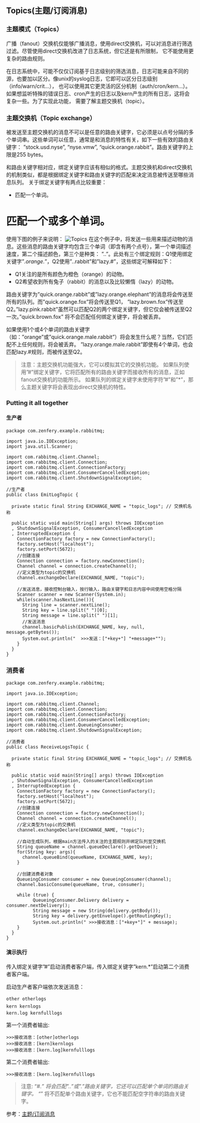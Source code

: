 ## Topics(主题/订阅消息)
### 主题模式（Topics）
广播（fanout）交换机仅能够广播消息，使用direct交换机，可以对消息进行筛选过滤。尽管使用direct交换机改进了日志系统，但它还是有所限制，
它不能使用更复杂的路由规则。

在日志系统中，可能不仅仅订阅基于日志级别的筛选消息，日志可能来自不同的源，也要加以区分。像unix的syslog日志，它即可以区分日志级别（info/warn/crit…），
也可以使用其它更灵活的区分机制（auth/cron/kern…）。如果想监听特殊的错误日志、cron产生的日志以及kern产生的所有日志，这将会复杂一些。为了实现此功能，
需要了解主题交换机（topic）。

### 主题交换机（Topic exchange）
被发送至主题交换机的消息不可以是任意的路由关键字，它必须是以点号分隔的多个单词串。这些单词可以任意，通常是和消息的特性有关，如下一些有效的路由关键字：
”stock.usd.nyse”, “nyse.vmw”, “quick.orange.rabbit”。路由关键字的上限是255 bytes。

和路由关键字相对应，绑定关键字应该有相似的格式。主题交换机和direct交换机的机制类似，都是根据绑定关键字和路由关键字的匹配来决定消息被传送至哪些消息队列。
关于绑定关键字有两点比较重要：

* 匹配一个单词。
# 匹配一个或多个单词。
使用下图的例子来说明：
![Topics](https://www.rabbitmq.com/img/tutorials/python-five.png)
在这个例子中，将发送一些用来描述动物的消息。这些消息的路由关键字均包含三个单词（即含有两个点号），第一个单词描述速度，第二个描述颜色，第三个是种类：
”<speed>.<colour>.<species>”。此处有三个绑定规则：Q1使用绑定关键字”*.orange.*”，Q2使用”*.*.rabbit”和”lazy.#”，这些绑定可解释如下：

* Q1关注的是所有颜色为橙色（orange）的动物。
* Q2希望收到所有兔子（rabbit）的消息以及比较懒惰（lazy）的动物。

路由关键字为”quick.orange.rabbit”或”lazy.orange.elephant”的消息将会传送至所有的队列。而”quick.orange.fox”将会传送至Q1，
”lazy.brown.fox”传送至Q2。”lazy.pink.rabbit”虽然可以匹配Q2的两个绑定关键字，但它仅会被传送至Q2一次。”quick.brown.fox”
将不会匹配任何绑定关键字，将会被丢弃。

如果使用1个或4个单词的路由关键字（如：”orange”或”quick.orange.male.rabbit”）将会发生什么呢？当然，它们匹配不上任何规则，将会被丢弃。
”lazy.orange.male.rabbit”即使有4个单词，也会匹配lazy.#规则，而被传送至Q2。

> 注意：主题交换机功能强大，它可以模拟其它的交换机功能。
如果队列使用”#”绑定关键字，它将匹配所有的路由关键字而接收所有的消息，正如fanout交换机的功能所示。
如果队列的绑定关键字未使用字符”#”和”*”，那么主题关键字将会表现出direct交换机的特性。

### Putting it all together
#### 生产者
```
package com.zenfery.example.rabbitmq;
 
import java.io.IOException;
import java.util.Scanner;
 
import com.rabbitmq.client.Channel;
import com.rabbitmq.client.Connection;
import com.rabbitmq.client.ConnectionFactory;
import com.rabbitmq.client.ConsumerCancelledException;
import com.rabbitmq.client.ShutdownSignalException;
 
//生产者
public class EmitLogTopic {
 
  private static final String EXCHANGE_NAME = "topic_logs"; // 交换机名称
   
  public static void main(String[] args) throws IOException
  , ShutdownSignalException, ConsumerCancelledException
  , InterruptedException {
    ConnectionFactory factory = new ConnectionFactory();
    factory.setHost("localhost");
    factory.setPort(5672);
    //创建连接
    Connection connection = factory.newConnection();
    Channel channel = connection.createChannel();
    //定义类型为topic的交换机
    channel.exchangeDeclare(EXCHANGE_NAME, "topic");
     
    //发送消息，接收控制台输入，按行输入，路由关键字和日志内容中间使用空格分隔
    Scanner scanner = new Scanner(System.in);
    while(scanner.hasNextLine()){
      String line = scanner.nextLine();
      String key = line.split(" ")[0];
      String message = line.split(" ")[1];
      //发送消息
      channel.basicPublish(EXCHANGE_NAME, key, null, message.getBytes());
      System.out.println("  >>>发送：["+key+"] "+message+"");
    }
  }
}
```
### 消费者
```
package com.zenfery.example.rabbitmq;
 
import java.io.IOException;
 
import com.rabbitmq.client.Channel;
import com.rabbitmq.client.Connection;
import com.rabbitmq.client.ConnectionFactory;
import com.rabbitmq.client.ConsumerCancelledException;
import com.rabbitmq.client.QueueingConsumer;
import com.rabbitmq.client.ShutdownSignalException;
 
//消费者
public class ReceiveLogsTopic {
 
  private static final String EXCHANGE_NAME = "topic_logs"; // 交换机名称
   
  public static void main(String[] args) throws IOException
  , ShutdownSignalException, ConsumerCancelledException
  , InterruptedException {
    ConnectionFactory factory = new ConnectionFactory();
    factory.setHost("localhost");
    factory.setPort(5672);
    //创建连接
    Connection connection = factory.newConnection();
    Channel channel = connection.createChannel();
    //定义类型为topic的交换机
    channel.exchangeDeclare(EXCHANGE_NAME, "topic");
     
    //自动生成队列，根据main方法传入的关注的主题规则并绑定队列至交换机
    String queueName = channel.queueDeclare().getQueue();
    for(String key: args){
      channel.queueBind(queueName, EXCHANGE_NAME, key);
    }
     
    //创建消费者对象
    QueueingConsumer consumer = new QueueingConsumer(channel);
    channel.basicConsume(queueName, true, consumer);
     
    while (true) {
          QueueingConsumer.Delivery delivery = consumer.nextDelivery();
          String message = new String(delivery.getBody());
          String key = delivery.getEnvelope().getRoutingKey();
          System.out.println(" >>>接收消息：["+key+"]" + message);
    }
  }
}
```
#### 演示执行
传入绑定关键字”#”启动消费者客户端，传入绑定关键字”kern.*”启动第二个消费者客户端。

启动生产者客户端依次发送消息：
```
other otherlogs
kern kernlogs
kern.log kernfulllogs
```
第一个消费者输出:
```
>>>接收消息：[other]otherlogs
>>>接收消息：[kern]kernlogs
>>>接收消息：[kern.log]kernfulllogs
```
第二个消费者输出:
```
>>>接收消息：[kern.log]kernfulllogs
```
> 注意:
“#.*” 将会匹配”..”或”.”路由关键字，它还可以匹配单个单词的路由关键字。
“*” 将不匹配单个路由关键字，它也不能匹配空字符串的路由关键字。

参考：[主题/订阅消息](https://blog.zenfery.cc/archives/111.html)
